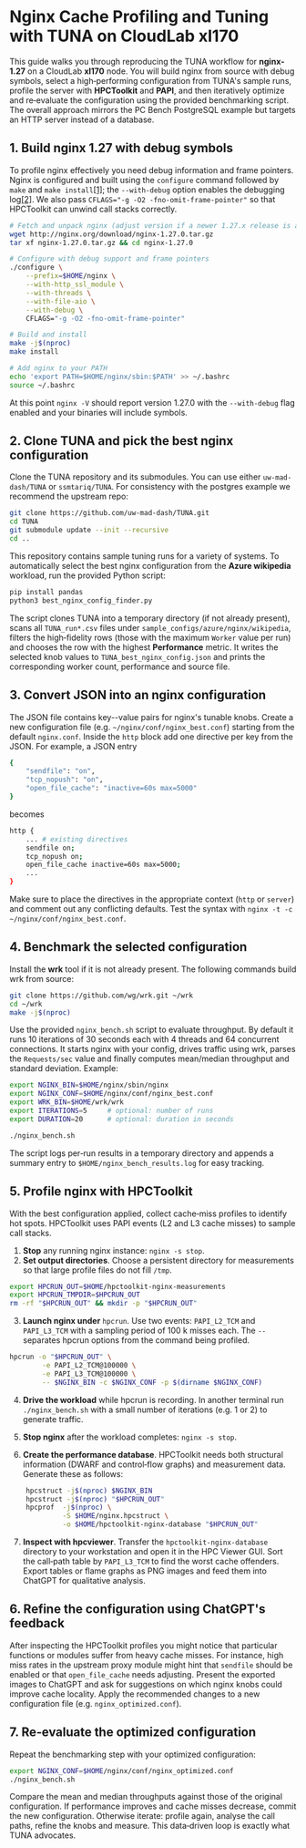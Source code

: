 # Nginx Cache Profiling and Tuning with TUNA on CloudLab xl170

This guide walks you through reproducing the TUNA workflow for
**nginx‐1.27** on a CloudLab **xl170** node. You will build nginx from
source with debug symbols, select a high‑performing configuration from
TUNA's sample runs, profile the server with **HPCToolkit** and **PAPI**,
and then iteratively optimize and re‑evaluate the configuration using
the provided benchmarking script. The overall approach mirrors the
PC Bench PostgreSQL example but targets an HTTP server instead of a
database.

## 1. Build nginx 1.27 with debug symbols

To profile nginx effectively you need debug information and frame
pointers. Nginx is configured and built using the `configure` command
followed by `make` and
`make install`[\[1\]](https://nginx.org/en/docs/configure.html#:~:text=Building%20nginx%20from%20Sources);
the `--with-debug` option enables the debugging
log[\[2\]](https://nginx.org/en/docs/configure.html#:~:text=%60). We
also pass `CFLAGS="-g -O2 -fno-omit-frame-pointer"` so that HPCToolkit
can unwind call stacks correctly.
```bash
# Fetch and unpack nginx (adjust version if a newer 1.27.x release is available)
wget http://nginx.org/download/nginx-1.27.0.tar.gz
tar xf nginx-1.27.0.tar.gz && cd nginx-1.27.0

# Configure with debug support and frame pointers
./configure \
    --prefix=$HOME/nginx \
    --with-http_ssl_module \
    --with-threads \
    --with-file-aio \
    --with-debug \
    CFLAGS="-g -O2 -fno-omit-frame-pointer"

# Build and install
make -j$(nproc)
make install

# Add nginx to your PATH
echo 'export PATH=$HOME/nginx/sbin:$PATH' >> ~/.bashrc
source ~/.bashrc
```

At this point `nginx -V` should report version 1.27.0 with the
`--with-debug` flag enabled and your binaries will include symbols.

## 2. Clone TUNA and pick the best nginx configuration

Clone the TUNA repository and its submodules. You can use either
`uw-mad-dash/TUNA` or `ssmtariq/TUNA`. For consistency with the postgres
example we recommend the upstream repo:
```bash
git clone https://github.com/uw-mad-dash/TUNA.git
cd TUNA
git submodule update --init --recursive
cd ..
```
This repository contains sample tuning runs for a variety of systems. To
automatically select the best nginx configuration from the **Azure
wikipedia** workload, run the provided Python script:
```bash
pip install pandas
python3 best_nginx_config_finder.py
```
The script clones TUNA into a temporary directory (if not already
present), scans all `TUNA_run*.csv` files under
`sample_configs/azure/nginx/wikipedia`, filters the high‑fidelity rows
(those with the maximum `Worker` value per run) and chooses the row with
the highest **Performance** metric. It writes the selected knob values
to `TUNA_best_nginx_config.json` and prints the corresponding worker
count, performance and source file.

## 3. Convert JSON into an nginx configuration

The JSON file contains key--value pairs for nginx's tunable knobs.
Create a new configuration file (e.g. `~/nginx/conf/nginx_best.conf`)
starting from the default `nginx.conf`. Inside the `http` block add one
directive per key from the JSON. For example, a JSON entry
```bash
{
    "sendfile": "on",
    "tcp_nopush": "on",
    "open_file_cache": "inactive=60s max=5000"
}
```
becomes
```bash
http {
    ... # existing directives
    sendfile on;
    tcp_nopush on;
    open_file_cache inactive=60s max=5000;
    ...
}
```
Make sure to place the directives in the appropriate context (`http` or
`server`) and comment out any conflicting defaults. Test the syntax with
`nginx -t -c ~/nginx/conf/nginx_best.conf`.

## 4. Benchmark the selected configuration

Install the **wrk** tool if it is not already present. The following
commands build wrk from source:
```bash
git clone https://github.com/wg/wrk.git ~/wrk
cd ~/wrk
make -j$(nproc)
```
Use the provided `nginx_bench.sh` script to evaluate throughput. By
default it runs 10 iterations of 30 seconds each with 4 threads and 64
concurrent connections. It starts nginx with your config, drives traffic
using wrk, parses the `Requests/sec` value and finally computes
mean/median throughput and standard deviation. Example:
```bash
export NGINX_BIN=$HOME/nginx/sbin/nginx
export NGINX_CONF=$HOME/nginx/conf/nginx_best.conf
export WRK_BIN=$HOME/wrk/wrk
export ITERATIONS=5     # optional: number of runs
export DURATION=20      # optional: duration in seconds

./nginx_bench.sh
```
The script logs per‑run results in a temporary directory and appends a
summary entry to `$HOME/nginx_bench_results.log` for easy tracking.

## 5. Profile nginx with HPCToolkit

With the best configuration applied, collect cache‑miss profiles to
identify hot spots. HPCToolkit uses PAPI events (L2 and L3 cache misses)
to sample call stacks.

1.  **Stop** any running nginx instance: `nginx -s stop`.
2.  **Set output directories**. Choose a persistent directory for
    measurements so that large profile files do not fill `/tmp`.

```bash
export HPCRUN_OUT=$HOME/hpctoolkit-nginx-measurements
export HPCRUN_TMPDIR=$HPCRUN_OUT
rm -rf "$HPCRUN_OUT" && mkdir -p "$HPCRUN_OUT"
```
3.  **Launch nginx under** `hpcrun`. Use two events: `PAPI_L2_TCM` and
    `PAPI_L3_TCM` with a sampling period of 100 k misses each. The `--`
    separates hpcrun options from the command being profiled.

```bash
hpcrun -o "$HPCRUN_OUT" \
        -e PAPI_L2_TCM@100000 \
        -e PAPI_L3_TCM@100000 \
        -- $NGINX_BIN -c $NGINX_CONF -p $(dirname $NGINX_CONF)
```
4.  **Drive the workload** while hpcrun is recording. In another
    terminal run `./nginx_bench.sh` with a small number of iterations
    (e.g. 1 or 2) to generate traffic.

5.  **Stop nginx** after the workload completes: `nginx -s stop`.

6.  **Create the performance database**. HPCToolkit needs both
    structural information (DWARF and control‑flow graphs) and
    measurement data. Generate these as follows:

```bash
    hpcstruct -j$(nproc) $NGINX_BIN
    hpcstruct -j$(nproc) "$HPCRUN_OUT"
    hpcprof  -j$(nproc) \
             -S $HOME/nginx.hpcstruct \
             -o $HOME/hpctoolkit-nginx-database "$HPCRUN_OUT"
```
7.  **Inspect with hpcviewer**. Transfer the `hpctoolkit-nginx-database`
    directory to your workstation and open it in the HPC Viewer GUI.
    Sort the call‑path table by `PAPI_L3_TCM` to find the worst cache
    offenders. Export tables or flame graphs as PNG images and feed them
    into ChatGPT for qualitative analysis.

## 6. Refine the configuration using ChatGPT's feedback

After inspecting the HPCToolkit profiles you might notice that
particular functions or modules suffer from heavy cache misses. For
instance, high miss rates in the upstream proxy module might hint that
`sendfile` should be enabled or that `open_file_cache` needs adjusting.
Present the exported images to ChatGPT and ask for suggestions on which
nginx knobs could improve cache locality. Apply the recommended changes
to a new configuration file (e.g. `nginx_optimized.conf`).

## 7. Re‑evaluate the optimized configuration

Repeat the benchmarking step with your optimized configuration:
```bash
export NGINX_CONF=$HOME/nginx/conf/nginx_optimized.conf
./nginx_bench.sh
```
Compare the mean and median throughputs against those of the original
configuration. If performance improves and cache misses decrease, commit
the new configuration. Otherwise iterate: profile again, analyse the
call paths, refine the knobs and measure. This data‑driven loop is
exactly what TUNA advocates.
